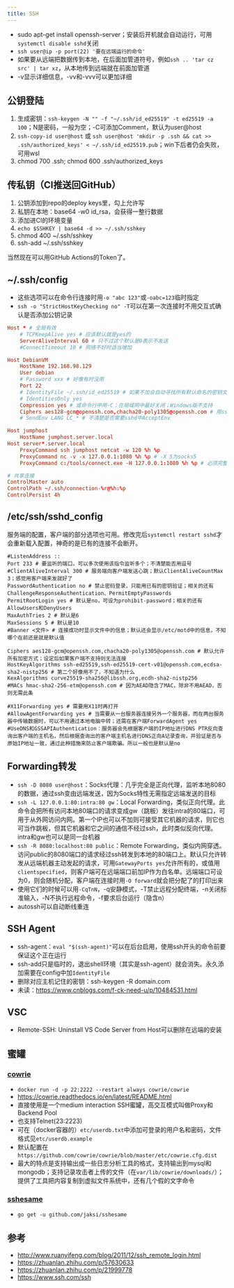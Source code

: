 ```yaml
---
title: SSH
---
```


* sudo apt-get install openssh-server；安装后开机就会自动运行，可用`systemctl disable sshd`关闭
* `ssh user@ip -p port(22) '要在远端运行的命令'`
* 如果要从远端把数据传到本地，在后面加管道符号，例如`ssh .. 'tar cz src' | tar xz`，从本地传到远端就在前面加管道
* -v显示详细信息，-vv和-vvv可以更加详细

## 公钥登陆

1. 生成密钥：`ssh-keygen -N "" -f "~/.ssh/id_ed25519" -t ed25519 -a 100`；N是密码，一般为空；-C可添加Comment，默认为user@host
2. `ssh-copy-id user@host` 或 `ssh user@host 'mkdir -p .ssh && cat >> .ssh/authorized_keys' < ~/.ssh/id_ed25519.pub`；win下后者仍会失败，可用wsl
3. chmod 700 .ssh; chmod 600 .ssh/authorized_keys

## 传私钥（CI推送回GitHub）

1. 公钥添加到repo的deploy keys里，勾上允许写
2. 私钥在本地：base64 -w0 id_rsa，会获得一整行数据
3. 添加进CI的环境变量
4. `echo $SSHKEY | base64 -d >> ~/.ssh/sshkey`
5. chmod 400 ~/.ssh/sshkey
6. ssh-add ~/.ssh/sshkey

当然现在可以用GitHub Actions的Token了。

## ~/.ssh/config

* 这些选项可以在命令行连接时用`-o "abc 123"`或`-oabc=123`临时指定
* `ssh -o "StrictHostKeyChecking no" -T`可以在第一次连接时不用交互式确认是否添加公钥记录

```conf
Host * # 全局有效
    # TCPKeepAlive yes # 应该默认就是yes的
    ServerAliveInterval 60 # 只不过这个默认是0表示不发送
    #ConnectTimeout 10 # 网络不好时适当增加

Host DebianVM
    HostName 192.168.98.129
    User debian
    # Password xxx # 好像有时没用
    Port 22
    # IdentityFile ~/.ssh/id_ed25519 # 如果不加会自动寻找所有默认命名的密钥文件
    # IdentitiesOnly yes
    Compression yes # 或命令行中用-C；在局域网中最好关闭；Windows版不支持
    Ciphers aes128-gcm@openssh.com,chacha20-poly1305@openssh.com # 用ssh -Q cipher可查询所有支持的
    # SendEnv LANG LC_* # 不清楚是否需要sshd中AcceptEnv

Host jumphost
    HostName jumphost.server.local
Host server*.server.local
    ProxyCommand ssh jumphost netcat -w 120 %h %p
    ProxyCommand nc -v -x 127.0.0.1:1080 %h %p # -X 5为socks5
    ProxyCommand c:/tools/connect.exe -H 127.0.0.1:1080 %h %p # 必须完整路径；不能用-S否则否则会询问socks密码

# 共享连接
ControlMaster auto
ControlPath ~/.ssh/connection-%r@%h:%p
ControlPersist 4h
```

## /etc/ssh/sshd_config

服务端的配置，客户端的部分选项也可用。修改完后`systemctl restart sshd`才会重新载入配置，神奇的是已有的连接不会断开。

```
#ListenAddress ::
Port 233 # 要监听的端口，可以多次使用该指令监听多个；不清楚能否用逗号
#ClientAliveInterval 300 # 服务端向客户端发送心跳；默认ClientAliveCountMax 3；感觉用客户端来发就好了
PasswordAuthentication no # 禁止密码登录，只能用已有的密钥验证；相关的还有ChallengeResponseAuthentication、PermitEmptyPasswords
PermitRootLogin yes # 默认是no，可设为prohibit-password；相关的还有AllowUsers和DenyUsers
MaxAuthTries 2 # 默认是6
MaxSessions 5 # 默认是10
#Banner <文件> # 连接成功时显示文件中的信息；默认还会显示/etc/motd中的信息，不知哪个在前还是就是默认值

Ciphers aes128-gcm@openssh.com,chacha20-poly1305@openssh.com # 默认允许所有加密方式；设定后如果客户端不支持则无法连接
HostKeyAlgorithms ssh-ed25519,ssh-ed25519-cert-v01@openssh.com,ecdsa-sha2-nistp256 # 第二个好像用不了，不知道为什么
KexAlgorithms curve25519-sha256@libssh.org,ecdh-sha2-nistp256
#MACs hmac-sha2-256-etm@openssh.com # 因为AEAD隐含了MAC，除非不用AEAD，否则无需此条

#X11Forwarding yes # 需要用X11时再打开
#AllowAgentForwarding yes # 当需要从一台服务器连接另外一个服务器，而在两台服务器中传输数据时，可以不用通过本地电脑中转；还需在客户端ForwardAgent yes
#UseDNS和GSSAPIAuthentication：服务器会先根据客户端的IP地址进行DNS PTR反向查询出客户端的主机名，然后根据查询出的客户端主机名进行DNS正向A记录查询，并验证是否与原始IP地址一致，通过此种措施来防止客户端欺骗。所以一般也是默认是no
```

## Forwarding转发

* `ssh -D 8080 user@host`：Socks代理：几乎完全是正向代理，监听本地8080的数据，通过ssh变由远端发送，因为Socks特性无需指定远端发送的目标
* `ssh -L 127.0.0.1:80:intra:80 gw`：Local Forwarding，类似正向代理。此命令会把所有访问本地80端口的请求变成gw（跳板）发往intra的80端口，可用于从外网访问内网。第一个IP也可以不加则可接受其它机器的请求，则它也可当作跳板，但其它机器和它之间的通信不经过ssh，此时类似反向代理。intra和gw也可以是同一台机器
* `ssh -R 8080:localhost:80 public`：Remote Forwarding，类似内网穿透。访问public的8080端口的请求经过ssh转发到本地的80端口上。默认只允许转发从远端机器主动发起的请求，可用`GatewayPorts yes`允许所有的，或值用`clientspecified`，则客户端可在远端端口前加IP作为白名单。远端端口可设为0，则会随机分配，客户端在连接时用`-O forward`就会把分配了的打印出来
* 使用它们的时候可以用`-CqTnN`，-q安静模式，-T禁止远程分配终端，-n关闭标准输入，-N不执行远程命令，-f要求后台运行（隐含n）
* autossh可以自动断线重连

## SSH Agent

* ssh-agent：`eval "$(ssh-agent)"`可以在后台启用，使用ssh开头的命令前要保证这个正在运行
* ssh-add只是临时的，退出shell环境（其实是ssh-agent）就会消失。永久添加需要在config中加`IdentityFile`
* 删除对应主机记住的密钥：ssh-keygen -R domain.com
* 未读：https://www.cnblogs.com/f-ck-need-u/p/10484531.html

## VSC

* Remote-SSH: Uninstall VS Code Server from Host可以删除在远端的安装

## 蜜罐

### [cowrie](https://github.com/cowrie/cowrie)

* `docker run -d -p 22:2222 --restart always cowrie/cowrie`
* https://cowrie.readthedocs.io/en/latest/README.html
* 直接使用是一个medium interaction SSH蜜罐，高交互模式叫做Proxy和Backend Pool
* 也支持Telnet(23:2223)
* 可在（docker容器的）`etc/userdb.txt`中添加可登录的用户名和密码，文件格式见`etc/userdb.example`
* 默认配置在`https://github.com/cowrie/cowrie/blob/master/etc/cowrie.cfg.dist`
* 最大的特点是支持输出成一些日志分析工具的格式，支持输出到mysql和mongodb；支持记录攻击者上传的文件（在`var/lib/cowrie/downloads/`）；提供了工具把内容复制到虚拟文件系统中，还有几个假的文字命令

### [sshesame](https://github.com/jaksi/sshesame)

* `go get -u github.com/jaksi/sshesame`

## 参考

* http://www.ruanyifeng.com/blog/2011/12/ssh_remote_login.html
* https://zhuanlan.zhihu.com/p/57630633
* https://zhuanlan.zhihu.com/p/21999778
* https://www.ssh.com/ssh
